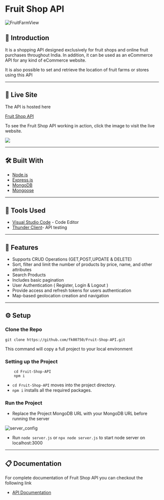 # Fruit Shop API


![FruitFarmView](https://user-images.githubusercontent.com/94318094/197385838-f358dbb1-72b1-416e-adf0-3eeac21faec9.jpg)

## 👋 Introduction
It is a shopping API designed exclusively for fruit shops and online fruit purchases throughout India. In addition, it can be used as an eCommerce API for any kind of eCommerce website.

It is also possible to set and retrieve the location of fruit farms or stores using this API

---

## 📡 Live Site

The API is hosted here 

[Fruit Shop API](https://fruity-fruit-shop.herokuapp.com/)

To see the Fruit Shop API working in action, click the image to visit the live website.

<a href="https://fruity-fruit-shop.vercel.app/" target="_blank" rel="noopener noreferrer"><img src="https://user-images.githubusercontent.com/94318094/197400853-d5e6f3cc-f1d4-4da1-ac9c-6254c1a73c83.png" /></a>

---

## 🛠 Built With

- [Node.js](https://nodejs.org/en/)
- [Express.js](https://expressjs.com/)
- [MongoDB](https://www.mongodb.com/)
- [Mongoose](https://mongoosejs.com/)

---

## 🧰 Tools Used

- [Visual Studio Code](https://code.visualstudio.com/) - Code Editor
- [Thunder Client](https://www.thunderclient.com/)- API testing

---

## 📝 Features

- Supports CRUD Operations (GET,POST,UPDATE & DELETE)
- Sort, filter and limit the number of products by price, name, and other attributes
- Search Products
- Includes basic pagination
- User Authentication ( Register, Login & Logout )
- Provide access and refresh tokens for users authentication
- Map-based geolocation creation and navigation

---

## ⚙️ Setup

### Clone the Repo

```shell
git clone https://github.com/fk00750/Fruit-Shop-API.git
```

This command will copy a full project to your local environment

### Setting up the Project

```shell
    cd Fruit-Shop-API
    npm i
```

- `cd Fruit-Shop-API` moves into the project directory.
- `npm i` installs all the required packages.

### Run the Project

- Replace the Project MongoDB URL with your MongoDB URL before running the server

![server_config](https://user-images.githubusercontent.com/94318094/197399905-371d110a-e974-40df-83fb-b69de1b570a2.jpg)

- Run `node server.js` or `npx node server.js` to start node server on localhost:3000

---

## 📋 Documentation

For complete documentation of Fruit Shop API you can checkout the following link

- [API Documentation](https://fruity-fruit-shop.herokuapp.com/api-docs/)
